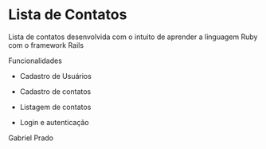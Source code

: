 # Lista de Contatos

Lista de contatos desenvolvida com o intuito de aprender a linguagem Ruby com o framework Rails

Funcionalidades

* Cadastro de Usuários

* Cadastro de contatos

* Listagem de contatos

* Login e autenticação

Gabriel Prado
